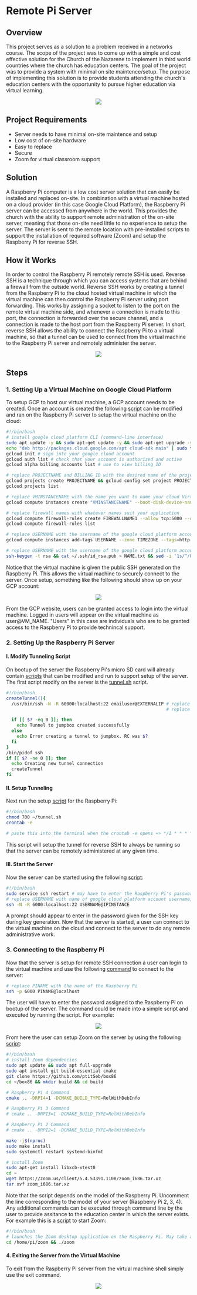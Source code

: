 # Remote Pi Server

## Overview

This project serves as a solution to a problem received in a networks course. The scope of the project was to come up with a simple and cost effective solution for
the Church of the Nazarene to implement in third world countries where the church has education centers. The goal of the project was to provide a system with minimal
on site maintence/setup. The purpose of implementing this solution is to provide students attending the church's education centers with the opportunity to
pursue higher education via virtual learning.

<p align="center">
  <img src='./images/solution_overview.png' />
</p>

## Project Requirements

- Server needs to have minimal on-site maintence and setup
- Low cost of on-site hardware
- Easy to replace
- Secure
- Zoom for virtual classroom support

## Solution

A Raspberry Pi computer is a low cost server solution that can easily be installed and replaced on-site. In combination with a virtual machine hosted on a cloud provider
(in this case Google Cloud Platform), the Raspberry Pi server can be accessed from anywhere in the world. This provides the church with the ability to support remote
administration of the on-site server, meaning that those on-site need little to no experience to setup the server. The server is sent to the remote location with
pre-installed scripts to support the installation of required software (Zoom) and setup the Raspberry Pi for reverse SSH.

## How it Works

In order to control the Raspberry Pi remotely remote SSH is used. Reverse SSH is a technique through which you can access systems that are behind a firewall from the outside
world. Reverse SSH works by creating a tunnel from the Raspberry Pi to the cloud hosted virtual machine in which the virtual machine can then control the Raspberry Pi server
using port forwarding. This works by assigning a socket to listen to the port on the remote virtual machine side, and whenever a connection is made to this port, the connection
is forwarded over the secure channel, and a connection is made to the host port from the Raspberry Pi server. In short, reverse SSH allows the ability to connect the Raspberry
Pi to a virtual machine, so that a tunnel can be used to connect from the virtual machine to the Raspberry Pi server and remotely administer the server.

<p align="center">
  <img src='./images/reverse_ssh.png' />
</p>

## Steps

### 1. Setting Up a Virtual Machine on Google Cloud Platform

To setup GCP to host our virtual machine, a GCP account needs to be created. Once an account is created the following [script](setup_gcloud.sh) can be modified and ran on the
Raspberry Pi server to setup the virtual machine on the cloud:

```bash
#!/bin/bash
# install google cloud platform CLI (command-line interface)
sudo apt update -y && sudo apt-get update -y && sudo apt-get upgrade -y && sudo apt dist-upgrade -y && sudo apt-get autoremove -y && sudo apt-get clean -y && sudo apt-get autoclean -y && sudo apt-get install software-properties-common build-essential cmake git wget curl mosh vim mlocate postgresql rclone nginx gunicorn python3-pip ca-certificates gnupg apt-transport-https -y && curl -sL https://deb.nodesource.com/setup_12.x | sudo -E bash - && sudo apt-get install -y nodejs
echo "deb http://packages.cloud.google.com/apt cloud-sdk main" | sudo tee -a /etc/apt/sources.list.d/google-cloud-sdk.list && curl https://packages.cloud.google.com/apt/doc/apt-key.gpg | sudo apt-key add - && sudo apt-get update && sudo apt-get install google-cloud-sdk && sudo apt-get install google-cloud-sdk-app-engine-python && sudo apt-get install google-cloud-sdk-app-engine-python-extras -y
gcloud init # sign into your google cloud account
gcloud auth list # check that your account is authorized and active
gcloud alpha billing accounts list # use to view billing ID

# replace PROJECTNAME and BILLING ID with the desired name of the project and your account's billing ID
gcloud projects create PROJECTNAME && gcloud config set project PROJECTNAME && gcloud beta billing projects link PROJECTNAME --billing-account=BILLINGID
gcloud projects list

# replace VMINSTANCENAME with the name you want to name your cloud Virtual Machine instance
gcloud compute instances create "VMINSTANCENAME" --boot-disk-device-name "VMINSTANCENAME" --zone us-central1-f --machine-type f1-micro --image-project ubuntu-os-cloud --image-family ubuntu-2004-lts --boot-disk-size 30 --boot-disk-type "pd-standard" --maintenance-policy "MIGRATE" --tags http-server,https-server --scopes cloud-platform

# replace firewall names with whatever names suit your application
gcloud compute firewall-rules create FIREWALLNAME1 --allow tcp:5000 --direction=INGRESS && gcloud compute firewall-rules create FIREWALLNAME2 --allow tcp:5001 --direction=INGRESS && gcloud compute firewall-rules create FIREWALLNAME3 --allow udp:60000-61000  --direction=INGRESS
gcloud compute firewall-rules list

# replace USERNAME with the username of the google cloud platform account, replace timezone with the timezone that the instance is hosted in
gcloud compute instances add-tags USERNAME --zone TIMEZONE --tags=http-server,https-server

# replace USERNAME with the username of the google cloud platform account, replace VMINSTANCENAME with the name of the VM, replace IPINSTANCE with the external IP address of the VM instance
ssh-keygen -t rsa && cat ~/.ssh/id_rsa.pub > NAME.txt && sed -i '1s/^/USERNAME:/' NAME.txt && sed -i 's/\=.*/= USERNAME/' NAME.txt && gcloud compute instances add-metadata VMINSTANCENAME --zone=us-central1-f --metadata-from-file ssh-keys=NAME.txt && ssh USERNAME@IPINSTANCE
```

Notice that the virtual machine is given the public SSH generated on the Raspberry Pi. This allows the virtual machine to securely connect to the server. Once setup, something
like the following should show up on your GCP account:

<p align="center">
  <img src='./images/google_cloud_server.png' />
</p>

From the GCP website, users can be granted access to login into the virtual machine. Logged in users will appear on the virtual machine as user@VM_NAME. "Users" in this case are
individuals who are to be granted access to the Raspberry Pi to provide technincal support.

### 2. Setting Up the Raspberry Pi Server

#### I. Modify Tunneling Script

On bootup of the server the Raspberry Pi's micro SD card will already contain [scripts](https://github.com/KDunc11/RemotePiServer/src/server/scripts) that can be modified and run
to support setup of the server. The first script modify on the server is the [tunnel.sh](tunnel.sh) script.

```bash
#!/bin/bash
createTunnel(){
  /usr/bin/ssh -N -R 60000:localhost:22 emailuser@EXTERNALIP # replace emailuser with the name of an email account that is granted access to the virtual machine
                                                             # replace EXTERNALIP with the external IP address of the virtual machine, can be obtained from GCP

  if [[ $? -eq 0 ]]; then
    echo Tunnel to jumpbox created successfully
  else
    echo Error creating a tunnel to jumpbox. RC was $?
  fi
}
/bin/pidof ssh
if [[ $? -ne 0 ]]; then
  echo Creating new tunnel connection
  createTunnel
fi
```

#### II. Setup Tunneling

Next run the setup [script](setup_raspberrypi.sh) for the Raspberry Pi:

```bash
#!/bin/bash
chmod 700 ~/tunnel.sh
crontab -e

# paste this into the terminal when the crontab -e opens => */1 * * * * ~/tunnel.sh > tunnel.log 2>&1
```

This script will setup the tunnel for reverse SSH to always be running so that the server can be remotely administered at any given time.

#### III. Start the Server

Now the server can be started using the following [script](start_server.sh):

```bash
#!/bin/bash
sudo service ssh restart # may have to enter the Raspberry Pi's password
# replace USERNAME with name of google cloud platform account username, replace IPINSTANCE with the external IP address of the VM instance
ssh -N -R 6000:localhost:22 USERNAME@IPINSTANCE
```

A prompt should appear to enter in the password given for the SSH key during key generation. Now that the server is started, a user can connect to the virtual machine
on the cloud and connect to the server to do any remote administrative work.

### 3. Connecting to the Raspberry Pi

Now that the server is setup for remote SSH connection a user can login to the virtual machine and use the following [command](connect_to_pi.sh) to connect to the server:

```bash
# replace PINAME with the name of the Raspberry Pi
ssh -p 6000 PINAME@localhost
```

The user will have to enter the password assigned to the Raspberry Pi on bootup of the server. The command could be made into a simple script and executed by running the script. For example:

<p align="center">
  <img src='./images/reverse_ssh_into_pi.png' />
</p>

From here the user can setup Zoom on the server by using the following [script](setup_zoom.sh):

```bash
#!/bin/bash
# install Zoom dependencies
sudo apt update && sudo apt full-upgrade
sudo apt install git build-essential cmake
git clone https://github.com/ptitSeb/box86
cd ~/box86 && mkdir build && cd build

# Raspberry Pi 4 Command
cmake .. -DRPI4=1 -DCMAKE_BUILD_TYPE=RelWithDebInfo

# Raspberry Pi 3 Command
# cmake .. -DRPI3=1 -DCMAKE_BUILD_TYPE=RelWithDebInfo

# Raspberry Pi 2 Command
# cmake .. -DRPI2=1 -DCMAKE_BUILD_TYPE=RelWithDebInfo

make -j$(nproc)
sudo make install
sudo systemctl restart systemd-binfmt

# install Zoom
sudo apt-get install libxcb-xtest0
cd ~
wget https://zoom.us/client/5.4.53391.1108/zoom_i686.tar.xz
tar xvf zoom_i686.tar.xz
```

Note that the script depends on the model of the Raspberry Pi. Uncomment the line corresponding to the model of your server (Raspberry Pi 2, 3, 4). Any additional commands can
be executed through command line by the user to provide assitance to the education center in which the server exists. For example this is a [script](run_zoom.sh) to start Zoom:

```bash
#!/bin/bash
# launches the Zoom desktop application on the Raspberry Pi. May take a few seconds to launch, initial launch of Zoom on the Pi takes a while.
cd /home/pi/zoom && ./zoom
```

#### 4. Exiting the Server from the Virtual Machine

To exit from the Raspberry Pi server from the virtual machine shell simply use the exit command.

<p align="center">
  <img src='./images/exiting_the_pi_from_VM.png' />
</p>
